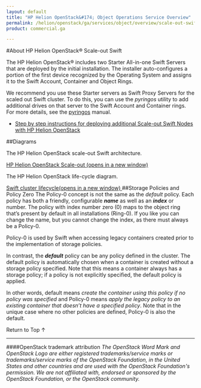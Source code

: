 ```yaml
---
layout: default
title: "HP Helion OpenStack&#174; Object Operations Service Overview"
permalink: /helion/openstack/ga/services/object/overview/scale-out-swift/
product: commercial.ga

---
```

<!--UNDER REVISION-->

<script>

function PageRefresh {
onLoad="window.refresh"
}

PageRefresh();

</script>

<!--
<p style="font-size: small;"> <a href="/helion/openstack/ga/services/object/overview/">&#9664; PREV</a> | <a href="/helion/openstack/services/overview/">&#9650; UP</a> | <a href="/helion/openstack/ga/services/swift/deployment-scale-out/"> NEXT &#9654</a> </p>
-->

#About HP Helion OpenStack&reg; Scale-out Swift

The HP Helion OpenStack&reg; includes two Starter All-in-one Swift Servers that are deployed by the initial installation. The installer auto-configures a portion of the first device recognized by the Operating System and assigns it to the Swift Account, Container and Object Rings.

We recommend you use these Starter servers as Swift Proxy Servers for the scaled out Swift cluster. To do this, you can use the *pyringos* utility to add additional drives on that server to the Swift Account and Container rings. For more details, see the [pyringos](/helion/openstack/GA1/services/object/pyringos/) manual.



- [Step by step instructions for deploying additional Scale-out Swift Nodes with HP Helion OpenStack](/helion/openstack/ga/services/swift/deployment-scale-out/)

##Diagrams 

The HP Helion OpenStack scale-out Swift architecture.

<a href="javascript:window.open('/content/documentation/media/swift_deployment-architecture-different-object-without-overcloud-controller-nodes.png','_blank','toolbar=no,menubar=no,resizable=yes,scrollbars=yes')">HP Helion OpenStack Scale-out (opens in a new window)</a>

The HP Helion OpenStack life-cycle diagram.

<a href="javascript:window.open('/content/documentation/media/swift-cluster-lifecycle.png','_blank','toolbar=no,menubar=no,resizable=yes,scrollbars=yes')">Swift cluster lifecycle(opens in a new window) </a> 
##Storage Policies and Policy Zero
The Policy-0 concept is not the same as the *default* policy. Each policy has both a friendly, configurable ***name*** as well as an ***index*** or number. The policy with index number zero (0) maps to the object ring that’s present by default in all installations (Ring-0). If you like you can change the name, but you cannot change the index, as there must always be a Policy-0. 

Policy-0 is used by Swift when accessing legacy containers created prior to the implementation of storage policies.

In contrast, the ***default*** policy can be any policy defined in the cluster. The default policy is automatically chosen when a container is created without a storage policy specified. Note that this means a container always has a storage policy; if a policy is not explicitly specified, the default policy is applied.

In other words, default means *create the container using this policy if no policy was specified* and Policy-0 means *apply the legacy policy to an existing container that doesn’t have a specified policy*. Note that in the unique case where no other policies are defined, Policy-0 is also the default.







<a href="#top" style="padding:14px 0px 14px 0px; text-decoration: none;"> Return to Top &#8593; </a>

----
####OpenStack trademark attribution
*The OpenStack Word Mark and OpenStack Logo are either registered trademarks/service marks or trademarks/service marks of the OpenStack Foundation, in the United States and other countries and are used with the OpenStack Foundation's permission. We are not affiliated with, endorsed or sponsored by the OpenStack Foundation, or the OpenStack community.*